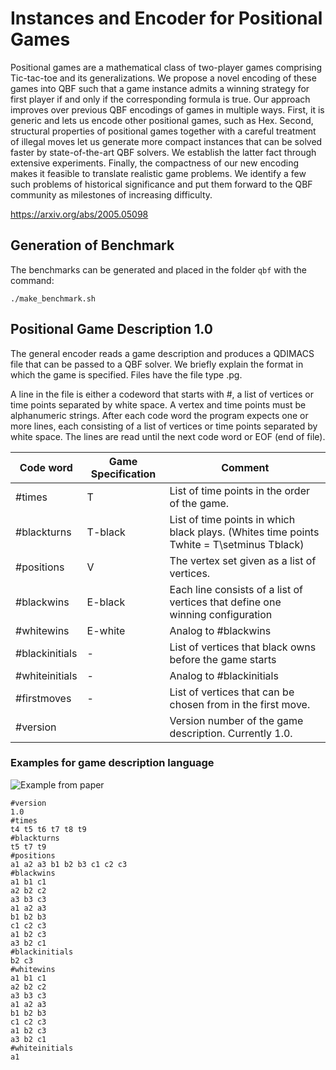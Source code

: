 # Instances and Encoder for Positional Games

Positional games are a mathematical class of two-player games comprising Tic-tac-toe and its generalizations. 
We propose a novel encoding of these games into QBF such that a game instance admits a winning strategy for first player if and only if the corresponding formula is true. 
Our approach improves over previous QBF encodings of games in multiple ways. 
First, it is generic and lets us encode other positional games, such as Hex. 
Second, structural properties of positional games together with a careful treatment of illegal moves let us generate more compact instances that can be solved faster by state-of-the-art QBF solvers. 
We establish the latter fact through extensive experiments. 
Finally, the compactness of our new encoding makes it feasible to translate realistic game problems. 
We identify a few such problems of historical significance and put them forward to the QBF community as milestones of increasing difficulty.

https://arxiv.org/abs/2005.05098

## Generation of Benchmark

The benchmarks can be generated and placed in the folder `qbf` with the command:

``` ./make_benchmark.sh ```

## Positional Game Description 1.0

The general encoder reads a game description and produces a QDIMACS file that can be passed to a QBF solver. 
We briefly explain the format in which the game is specified. 
Files have the file type .pg.

A line in the file is either a codeword that starts with #, a list of vertices or time points separated by white space. 
A vertex and time points must be alphanumeric strings. 
After each code word the program expects one or more lines, each consisting of a list of vertices or time points separated by white space. 
The lines are read until the next code word or EOF (end of file).

Code word | Game Specification | Comment 
----------|---------------------|--------
#times | T | List of time points in the order of the game.  
#blackturns | T-black | List of time points in which black plays. (Whites time points Twhite = T\setminus Tblack) 
#positions | V | The vertex set given as a list of vertices.  
#blackwins | E-black | Each line consists of a list of vertices that define one winning configuration 
#whitewins | E-white | Analog to #blackwins 
#blackinitials | - | List of vertices that black owns before the game starts 
#whiteinitials | - | Analog to #blackinitials
#firstmoves | - | List of vertices that can be chosen from in the first move. 
#version | | Version number of the game description. Currently 1.0.

### Examples for game description language


![Example from paper](https://github.com/vale1410/positional-games-qbf-encoding/blob/master/example.png)


```
#version
1.0
#times
t4 t5 t6 t7 t8 t9
#blackturns
t5 t7 t9
#positions
a1 a2 a3 b1 b2 b3 c1 c2 c3
#blackwins
a1 b1 c1 
a2 b2 c2 
a3 b3 c3 
a1 a2 a3 
b1 b2 b3 
c1 c2 c3 
a1 b2 c3 
a3 b2 c1
#blackinitials
b2 c3
#whitewins
a1 b1 c1 
a2 b2 c2 
a3 b3 c3 
a1 a2 a3 
b1 b2 b3 
c1 c2 c3 
a1 b2 c3 
a3 b2 c1
#whiteinitials
a1 
```

